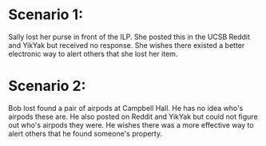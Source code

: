 # Scenario 1:
Sally lost her purse in front of the ILP. She posted this in the UCSB Reddit and YikYak but received no response. She wishes there existed a better electronic way to alert others that she lost her item.

# Scenario 2: 
Bob lost found a pair of airpods at Campbell Hall. He has no idea who's airpods these are. He also posted on Reddit and YikYak but could not figure out who's airpods they were. He wishes there was a more effective way to alert others that he found someone's property. 

